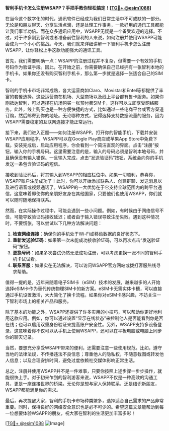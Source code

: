 **智利手机卡怎么注册WSAPP？手把手教你轻松搞定！[[TG💪+ @esim1088](https://t.me/s/esim1088)]**

在当今这个数字化的时代，通讯软件已经成为我们日常生活中不可或缺的一部分。无论是和朋友聊天、分享生活点滴，还是处理工作事务，一款好用的通讯工具都能让我们事半功倍。而在众多通讯应用中，WSAPP无疑是一个备受欢迎的选择。不过，对于许多刚到智利或者准备前往智利的人来说，如何注册并使用WSAPP可能会成为一个小小的挑战。今天，我们就来详细讲解一下智利手机卡怎么注册WSAPP，让你轻松上手这款功能强大的通讯工具。

首先，我们需要明确一点：WSAPP的注册过程并不复杂，但需要一个有效的手机号码作为验证手段。因此，在开始之前，你需要确保自己已经拥有一张智利本地的手机卡。如果你还没有购买智利手机卡，那么第一步就是选择一张适合自己的SIM卡。

智利的手机卡市场非常成熟，各大运营商如Claro、Movistar和Entel等都提供了丰富的套餐选择。这些运营商在机场、大型商场以及线上平台都有售卡服务。如果你刚抵达智利，可以选择在机场购买一张预付费SIM卡，这样可以立即享受网络服务。此外，线上购买也是一种方便快捷的方式，比如通过一些电商平台或官方渠道订购，然后邮寄到你的地址。无论哪种方式，记得选择支持数据流量的服务，因为WSAPP需要稳定的互联网连接才能正常运行。

接下来，我们进入正题——如何注册WSAPP。打开你的智能手机，下载并安装WSAPP应用程序。WSAPP可以在Google Play商店或苹果App Store中免费下载。安装完成后，启动应用程序，你会看到一个简洁直观的界面。点击“注册”按钮，输入你的手机号码。这里需要注意的是，输入的号码必须是智利本地号码，并且确保没有输入错误。一旦输入完成，点击“发送验证码”按钮，系统会向你的手机发送一条包含验证码的短信。

接收到验证码后，将其输入到WSAPP的相应栏位中。如果一切顺利，恭喜你，WSAPP账户注册成功了！此时，你可以开始添加联系人、创建群聊、发送消息以及进行语音或视频通话了。WSAPP的一大优势在于它支持全球范围内的跨平台通信，这意味着即使你的亲朋好友身在其他国家，只要他们也使用WSAPP，你们就可以随时随地保持联系。

然而，在实际操作过程中，可能会遇到一些小问题。例如，有时候由于网络信号不佳，可能导致验证码接收延迟；或者由于输入错误导致注册失败。遇到这种情况时，不要慌张，可以尝试以下几种方法解决问题：

1. **检查网络连接**：确保你的手机处于Wi-Fi或移动数据的良好状态下。
2. **重新发送验证码**：如果第一次未能成功接收验证码，可以再次点击“发送验证码”按钮。
3. **更换号码**：如果多次尝试仍然无法成功注册，可以考虑更换一张不同的智利手机卡试试看。
4. **联系客服**：如果实在无法解决，可以访问WSAPP官方网站或拨打客服热线寻求帮助。

值得一提的是，近年来随着电子SIM卡（eSIM）技术的发展，越来越多的人开始选择eSIM卡作为替代传统物理SIM卡的新方案。eSIM卡无需实体卡槽，可以直接通过手机设置激活，大大简化了换卡流程。如果你对eSIM卡感兴趣，不妨关注一下智利市场上的相关产品和服务。

除了基本的功能之外，WSAPP还提供了许多实用的小技巧，可以帮助你更好地利用这款应用。例如，你可以通过设置“显示在线状态”来控制他人是否能看到你是否在线；也可以启用双重身份验证来提高账户安全性。另外，WSAPP支持多设备登录，这意味着你不仅可以从手机上使用WSAPP，还可以在平板电脑或电脑上同步你的聊天记录。

当然，要想充分享受WSAPP带来的便利，还需要注意一些使用规范。比如，遵守当地的法律法规，不传播违法不良信息；尊重他人的隐私权，不随意截图或转发他人信息；以及合理安排时间，避免过度依赖社交媒体影响正常生活。

总之，注册并使用WSAPP并不是一件难事，只要你按照上述步骤一步步操作，就能很快上手。对于初来乍到的智利游客来说，WSAPP不仅是一种高效的沟通工具，更是一座连接世界的桥梁。无论你是想与家人保持联系，还是结识新朋友，WSAPP都能满足你的需求。

最后，再次提醒大家，智利的手机卡市场种类繁多，选择适合自己需求的产品非常重要。同时，保持良好的网络安全意识也是必不可少的。希望这篇文章能帮助到每一位想要体验WSAPP的朋友，祝大家在智利的生活更加丰富多彩！

[[TG💪+ @esim1088](https://t.me/s/esim1088) ![Image](https://i.postimg.cc/4NQfJmqS/Snipaste-2025-05-13-00-14-12.png)]